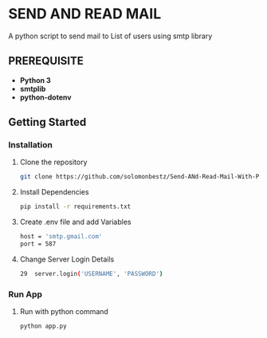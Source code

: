 # SEND AND READ MAIL

A python script to send mail to List of users using smtp library


## PREREQUISITE

- **Python 3**
- **smtplib**
- **python-dotenv**


## Getting Started

### Installation 

1. Clone the repository

    ```bash
    git clone https://github.com/solomonbestz/Send-ANd-Read-Mail-With-Python.git
    ```

2. Install Dependencies

    ```bash 
    pip install -r requirements.txt
    ```
3. Create .env file and add Variables

    ```bash
    host = 'smtp.gmail.com'
    port = 587
    ```
4. Change Server Login Details

    ```bash
    29  server.login('USERNAME', 'PASSWORD')
    ```

### Run App
1. Run with python command
    ```bash 
    python app.py
    ```